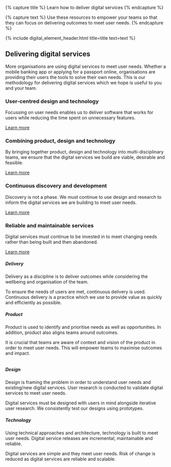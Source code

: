<heading>
{% capture title %}
Learn how to deliver digital services
{% endcapture %}

{% capture text %}
Use these resources to empower your teams so that they can focus on delivering outcomes to meet user needs.
{% endcapture %}

{% include digital_element_header.html title=title text=text %}

</heading>
  <div class="container">
    <div class="row">
      <div class="offset-lg-1 col-lg-10">
        <div class="py-3 text-center">
          <h2>Delivering digital services</h2>
          <p class="lead">More organisations are using digital services to meet user needs. Whether a mobile banking app or applying for a passport online, organisations are providing their users the tools to solve their own needs. This is our methodology for delivering digital services which we hope is useful to you and your team.
        </p>
    </div>
  </div>
</div>

<div class="py-3 container">
  <div class="row">
    <div class="col-sm-6">
      <div class="card card-border">
        <div class="card-body">
          <h3 class="card-title">User-centred design and technology</h3>
          <p class="card-text">Focussing on user needs enables us to deliver software that works for users while reducing the time spent on unnecessary features.
          </p>
          <a href="https://www.madetech.com/blog/mob-programming-at-made" class="btn btn-success">Learn more</a>
        </div>
      </div>
    </div>
    <div class="col-sm-6">
      <div class="card card-border">
        <div class="card-body">
          <h3 class="card-title">Combining product, design and technology</h3>
          <p class="card-text">By bringing together product, design and technology into multi-disciplinary teams, we ensure that the digital services we build are viable, desirable and feasible.
          </p>
          <a href="technology/core-skills" class="btn btn-success">Learn more</a>
        </div>
      </div>
    </div>
    <div class="col-sm-6">
      <div class="card card-border">
        <div class="card-body">
          <h3 class="card-title">Continuous discovery and development</h3>
          <p class="card-text">Discovery is not a phase. We must continue to use design and research to inform the digital services we are building to meet user needs.</p>
          <a href="https://productionisation.io" class="btn btn-success">Learn more</a>
        </div>
      </div>
    </div>
    <div class="col-sm-6">
      <div class="card card-border">
        <div class="card-body">
          <h3 class="card-title">Reliable and maintainable services</h3>
          <p class="card-text">Digital services must continue to be invested in to meet changing needs rather than being built and then abandoned.</p>
          <a href="https://www.madetech.com/blog/mob-programming-at-made" class="btn btn-success">Learn more</a>
        </div>
      </div>
    </div>
  </div>

<main>
  <div class="container">
    <div class="row my-3">
      <div class="col-md-6">
        <img src="//placehold.it/400" alt="">
      </div>
      <div class="col-md-6">
        <p>
          <h5 class="card-title">Delivery</h5>
            <p>
              Delivery as a discipline is to deliver outcomes while considering the wellbeing and organisation of the team.
            </p>
            <p>
              To ensure the needs of users are met, continuous delivery is used. Continuous delivery is a practice which we use to provide value as quickly and efficiently as possible.
            </p>
        </p>
      </div>
    </div>
    <div class="row my-3">
      <div class="col-md-6">
        <p>
          <h5 class="card-title">Product</h5>
            <p>
              Product is used to identify and prioritise needs as well as opportunities. In addition, product also aligns teams around outcomes.
            </p>
            <p>
              It is crucial that teams are aware of context and vision of the product in order to meet user needs. This will empower teams to maximise outcomes and impact.
            </p>
        </p>
      </div>
      <div class="col-md-6">
        <img src="//placehold.it/400" alt="">
      </div>
    </div>
    <div class="row my-3">
      <div class="col-md-6">
        <img src="//placehold.it/400" alt="">
      </div>
      <div class="col-md-6">
        <p class="card-text">
          <h5 class="card-title">Design</h5>
           <p>
              Design is framing the problem in order to understand user needs and existing/new digital services. User research is conducted to validate digital services to meet user needs.
            </p>
            <p>
              Digital services must be designed with users in mind alongside iterative user research. We consistently test our designs using prototypes.
            </p>
        </p>
      </div>
    </div>
    <div class="row my-3">
      <div class="col-md-6">
        <p>
          <h5 class="card-title">Technology</h5>
            <p>
              Using technical approaches and architecture, technology is built to meet user needs. Digital service releases are incremental, maintainable and reliable.
            </p>
            <p>
              Digital services are simple and they meet user needs. Risk of change is reduced as digital services are reliable and scalable.
            </p>
          <!-- <ul>
            <li>What does this component do?<br/>
              <ul>
                <li>Technical approach / architecture</li>
                <li>Using/building technology to meet user needs</li>
                <li>Iterative/incremental releases</li>
                <li>Maintainable and reliable software</li>
                <li>Ongoing support</li>
              </ul>
            </li>
            <li>What does good look like?<br/>
              <ul>
                <li>Simplest solution that meets user needs</li>
                <li>Evolutionary architecture / ADRs</li>
                <li>Decomposing monoliths</li>
                <li>Reliable and scalable software</li>
                <li>Reducing risk of change</li>
              </ul>
            </li>
          </ul> -->
        </p>
      </div>
      <div class="col-md-6">
        <img src="//placehold.it/400" alt="">
      </div>
    </div>
  </div>
</main>
